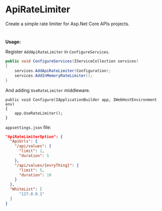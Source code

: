 # ApiRateLimiter

Create a simple rate limiter for Asp.Net Core APIs projects.
#

**Usage:**

Register `AddApiRateLimiter` in `ConfigureServices`.
```csharp
public void ConfigureServices(IServiceCollection services)
{
    services.AddApiRateLimiter(Configuration);
    services.AddInMemoryRateLimiter();
}
```
And adding `UseRateLimiter` middleware.
```
public void Configure(IApplicationBuilder app, IWebHostEnvironment env)
{
    app.UseRateLimiter();
}
```
`appsettings.json` file:
```json
"ApiRateLimiterOption": {
  "ApiUrls": {
    "/api/values": {
      "limit": 2,
      "duration": 5
    },
    "/api/values/{evryThing}": {
      "limit": 5,
      "duration": 10
    }
  },
  "WhiteList": [
      "127.0.0.1"
  ]
}
```
